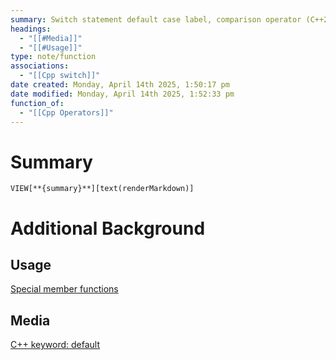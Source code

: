 ```yaml
---
summary: Switch statement default case label, comparison operator (C++20) for a class, and can make a default constructor.
headings:
  - "[[#Media]]"
  - "[[#Usage]]"
type: note/function
associations:
  - "[[Cpp switch]]"
date created: Monday, April 14th 2025, 1:50:17 pm
date modified: Monday, April 14th 2025, 1:52:33 pm
function_of:
  - "[[Cpp Operators]]"
---
```

# Summary
`VIEW[**{summary}**][text(renderMarkdown)]`

# Additional Background
## Usage
[Special member functions](https://en.cppreference.com/w/cpp/language/member_functions#Special_member_functions)

## Media
[C++ keyword: default](https://en.cppreference.com/w/cpp/keyword/default)